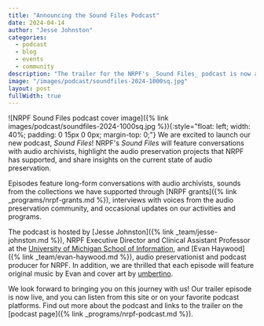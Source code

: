 ```yaml
---
title: "Announcing the Sound Files Podcast"
date: 2024-04-14
author: "Jesse Johnston"
categories: 
  - podcast
  - blog
  - events
  - community
description: "The trailer for the NRPF's _Sound Files_ podcast is now available!"
image: "/images/podcast/soundfiles-2024-1000sq.jpg"
layout: post
fullWidth: true
---
```



![NRPF Sound Files podcast cover image]({% link images/podcast/soundfiles-2024-1000sq.jpg %}){:style="float: left; width: 40%; padding: 0 15px 0 0px; margin-top: 0;"}
We are excited to launch our new podcast, _Sound Files_!
NRPF's _Sound Files_ will feature conversations with audio archivists,
highlight the audio preservation projects that NRPF has supported,
and share insights on the current state of audio preservation.

Episodes feature long-form conversations with audio archivists, 
sounds from the collections we have supported through [NRPF grants]({% link _programs/nrpf-grants.md %}),
interviews with voices from the audio preservation community,
and occasional updates on our activities and programs.

The podcast is hosted by [Jesse Johnston]({% link _team/jesse-johnston.md %}), NRPF Executive Director and
Clinical Assistant Professor at the [University of Michigan School of Information](https://si.umich.edu/),
and [Evan Haywood]({% link _team/evan-haywood.md %}), audio preservationist and podcast producer for NRPF. 
In addition, we are thrilled that each episode will feature original music
by Evan and cover art by [umbertino](https://99designs.com/profiles/774966).

We look forward to bringing you on this journey with us!
Our trailer episode is now live, and you can listen from this site or on
your favorite podcast platforms. Find out more about the podcast and links to the trailer on the [podcast page]({% link _programs/nrpf-podcast.md %}).
